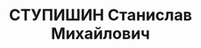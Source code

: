 ---
title: СТУПИШИН Станислав Михайлович
description: Первый секретарь Ярославского горкома (январь — сентябрь 1933)
---
